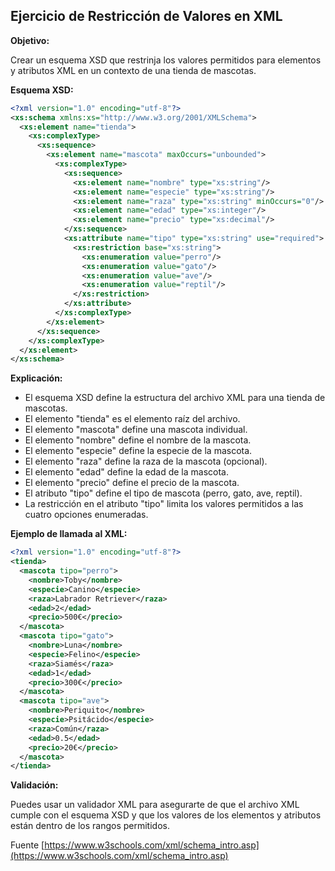## Ejercicio de Restricción de Valores en XML

**Objetivo:**

Crear un esquema XSD que restrinja los valores permitidos para elementos y atributos XML en un contexto de una tienda de mascotas.

**Esquema XSD:**

```xsd
<?xml version="1.0" encoding="utf-8"?>
<xs:schema xmlns:xs="http://www.w3.org/2001/XMLSchema">
  <xs:element name="tienda">
    <xs:complexType>
      <xs:sequence>
        <xs:element name="mascota" maxOccurs="unbounded">
          <xs:complexType>
            <xs:sequence>
              <xs:element name="nombre" type="xs:string"/>
              <xs:element name="especie" type="xs:string"/>
              <xs:element name="raza" type="xs:string" minOccurs="0"/>
              <xs:element name="edad" type="xs:integer"/>
              <xs:element name="precio" type="xs:decimal"/>
            </xs:sequence>
            <xs:attribute name="tipo" type="xs:string" use="required">
              <xs:restriction base="xs:string">
                <xs:enumeration value="perro"/>
                <xs:enumeration value="gato"/>
                <xs:enumeration value="ave"/>
                <xs:enumeration value="reptil"/>
              </xs:restriction>
            </xs:attribute>
          </xs:complexType>
        </xs:element>
      </xs:sequence>
    </xs:complexType>
  </xs:element>
</xs:schema>
```

**Explicación:**

* El esquema XSD define la estructura del archivo XML para una tienda de mascotas.
* El elemento "tienda" es el elemento raíz del archivo.
* El elemento "mascota" define una mascota individual.
* El elemento "nombre" define el nombre de la mascota.
* El elemento "especie" define la especie de la mascota.
* El elemento "raza" define la raza de la mascota (opcional).
* El elemento "edad" define la edad de la mascota.
* El elemento "precio" define el precio de la mascota.
* El atributo "tipo" define el tipo de mascota (perro, gato, ave, reptil).
* La restricción en el atributo "tipo" limita los valores permitidos a las cuatro opciones enumeradas.

**Ejemplo de llamada al XML:**

```xml
<?xml version="1.0" encoding="utf-8"?>
<tienda>
  <mascota tipo="perro">
    <nombre>Toby</nombre>
    <especie>Canino</especie>
    <raza>Labrador Retriever</raza>
    <edad>2</edad>
    <precio>500€</precio>
  </mascota>
  <mascota tipo="gato">
    <nombre>Luna</nombre>
    <especie>Felino</especie>
    <raza>Siamés</raza>
    <edad>1</edad>
    <precio>300€</precio>
  </mascota>
  <mascota tipo="ave">
    <nombre>Periquito</nombre>
    <especie>Psitácido</especie>
    <raza>Común</raza>
    <edad>0.5</edad>
    <precio>20€</precio>
  </mascota>
</tienda>
```

**Validación:**

Puedes usar un validador XML para asegurarte de que el archivo XML cumple con el esquema XSD y que los valores de los elementos y atributos están dentro de los rangos permitidos.


Fuente 
[https://www.w3schools.com/xml/schema_intro.asp](https://www.w3schools.com/xml/schema_intro.asp)
